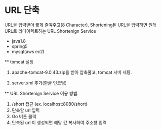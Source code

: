 # URL 단축
 
 URL을 입력받아 짧게 줄여주고(8 Character), Shortening된 URL을 입력하면 원래 URL로 리다이렉트하는 URL Shortenign Service
 
- java1.8
- spring5
- mysql(aws ec2)


** tomcat 설정

1. apache-tomcat-9.0.43.zip을 받아 압축풀고, tomcat 서버 세팅.

2. server.xml 추가(한글 인코딩)
<Connector connectionTimeout="20000" port="8089" protocol="HTTP/1.1" redirectPort="8443" URIEncoding="UTF-8"/>


** URL Shortenign Service 이용 방법. 
1. /short 접근 (ex. localhost:8080/short)
2. 단축할 url 입력
3. Go 버튼 클릭
4. 단축된 url 이 생성되면 해당 값 복사하여 주소창 입력
